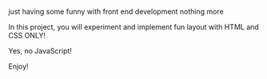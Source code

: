 just having some funny with front end development nothing more

In this project, you will experiment and implement fun layout with HTML and CSS ONLY!

Yes, no JavaScript!

Enjoy!